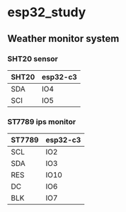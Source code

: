# esp32_study
## Weather monitor system
### SHT20 sensor
| SHT20 | esp32-c3 |
| ----- | -------- |
| SDA   | IO4      |
| SCI   | IO5      |

### ST7789 ips monitor
| ST7789 | esp32-c3 |
| ------ | -------- |
| SCL    | IO2      |
| SDA    | IO3      |
| RES    | IO10     |
| DC     | IO6      |
| BLK    | IO7      |